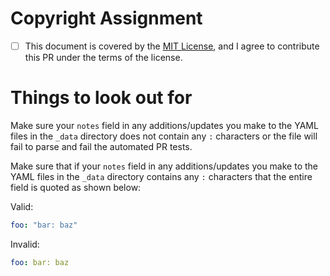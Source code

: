 # Copyright Assignment

- [ ] This document is covered by the [MIT License](https://github.com/dotfiles/dotfiles.github.com/blob/master/LICENSE.md), and I agree to contribute this PR under the terms of the license.

# Things to look out for

Make sure  your `notes` field in any additions/updates you make to the YAML files in the `_data` directory does not contain any `:` characters or the file will fail to parse and fail the automated PR tests.

Make sure that if your `notes` field in any additions/updates you make to the YAML files in the `_data` directory contains any `:` characters that the entire field is quoted as shown below:

Valid:

```yaml
foo: "bar: baz"
```

Invalid:

```yaml
foo: bar: baz
```
